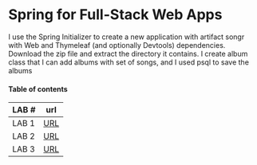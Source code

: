 # Spring for Full-Stack Web Apps
I use the Spring Initializer to create a new application with artifact songr with Web and Thymeleaf (and optionally Devtools) dependencies. Download the zip file and extract the directory it contains. 
I create album class that I can add albums with set of songs, and I used psql to save the albums
#### Table of contents
| LAB #  |  url |   
|---     |---|
| LAB 1  | [URL](https://github.com/alaa281997/songr/tree/lab11)   |  
| LAB 2  |[URL](https://github.com/alaa281997/songr/tree/lab12)    |  
| LAB 3  | [URL](https://github.com/alaa281997/songr/tree/lab13S)  | 
